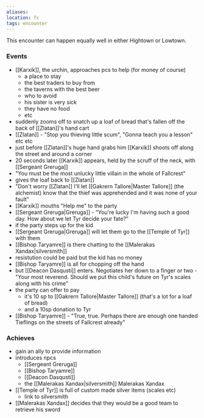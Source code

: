 ```yaml
---
aliases:
location: fc
tags: encounter
---
```


This encounter can happen equally well in either Hightown or Lowtown.

### Events
- [[Karxik]], the urchin, approaches pcs to help (for money of course)
	- a place to stay
	- the best traders to buy from
	- the taverns with the best beer
	- who to avoid
	- his sister is very sick
	- they have no food
	- etc
- suddenly zooms off to snatch up a loaf of bread that's fallen off the back of [[Zlatan]]'s hand cart
- [[Zlatan]] - "Stop you thieving little scum", "Gonna teach you a lesson" etc etc
- just before [[Zlatan]]'s huge hand grabs him [[Karxik]] shoots off along the street and around a corner
- 20 seconds later [[Karxik]] appears, held by the scruff of the neck, with [[Sergeant Greruga]]
- "You must be the most unlucky little villain in the whole of Fallcrest"
- gives the loaf back to [[Zlatan]]
- "Don't worry [[Zlatan]] I'll let [[Gakrern Tallore|Master Tallore]] (the alchemist) know that the thief was apprehended and it was none of your fault"
- [[Karxik]] mouths "Help me" to the party
- [[Sergeant Greruga|Greruga]] - "You're lucky I'm having such a good day.  How about we let Tyr decide your fate?"
- if the party steps up for the kid
- [[Sergeant Greruga|Greruga]] will let them go to the [[Temple of Tyr]] with them
- [[Bishop Taryamre]] is there chatting to the [[Malerakas Xandax|silversmith]]
- resistution could be paid but the kid has no money
- [[Bishop Taryamre]] is all for chopping off the hand
- but [[Deacon Dasqusti]] enters.  Negotiates her down to a finger or two - "Your most reverend.  Should we put this child's future on Tyr's scales along with his crime"
- the party can offer to pay
	- it's 10 sp to [[Gakrern Tallore|Master Tallore]] (that's a lot for a loaf of bread)
	- and a 10sp donation to Tyr
- [[Bishop Taryamre]] - "True, true.  Perhaps there are enough one handed Tieflings on the streets of Fallcrest already"

### Achieves
- gain an ally to provide information
- introduces npcs
	- [[Sergeant Greruga]]
	- [[Bishop Taryamre]]
	- [[Deacon Dasqusti]]
	- the [[Malerakas Xandax|silversmith]] Malerakas Xandax
- [[Temple of Tyr]] is full of custom made silver items (scales etc)
	- link to silversmith
- [[Malerakas Xandax]] decides that they would be a good team to retrieve his sword